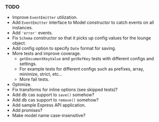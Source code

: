 ### TODO

* Improve `EventEmitter` utilization.
* Add `EventEmitter` interface to Model constructor to catch events on all instances.
* Add `'error'` events.
* Fix `Schema` constructor so that it picks up config values for the lounge object.
* Add config option to specify `Date` format for saving.
* More tests and improve coverage.
  - `getDocumentKeyValue` and `getRefKey` tests with different configs and settings.
  - For example tests for different configs such as prefixes, array, minimize, strict, etc...
  - More fail tests.
* Optimize.
* Fix transforms for inline options (see skipped tests)?
* Add db cas support to `save()` somehow?
* Add db cas support to `remove()` somehow?
* Add sample Express API application.
* Add promises?
* Make model name case-insensitive?
